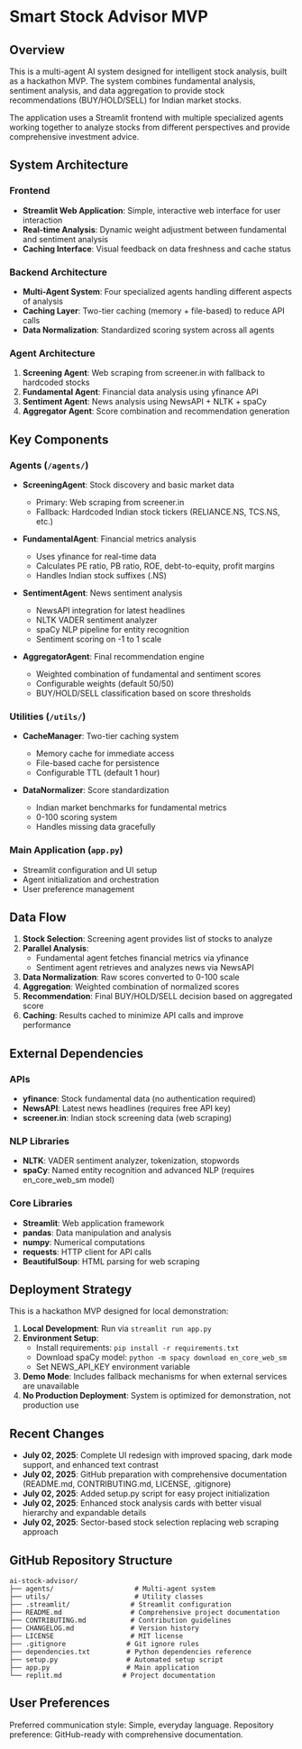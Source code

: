 # Smart Stock Advisor MVP

## Overview

This is a multi-agent AI system designed for intelligent stock analysis, built as a hackathon MVP. The system combines fundamental analysis, sentiment analysis, and data aggregation to provide stock recommendations (BUY/HOLD/SELL) for Indian market stocks.

The application uses a Streamlit frontend with multiple specialized agents working together to analyze stocks from different perspectives and provide comprehensive investment advice.

## System Architecture

### Frontend
- **Streamlit Web Application**: Simple, interactive web interface for user interaction
- **Real-time Analysis**: Dynamic weight adjustment between fundamental and sentiment analysis
- **Caching Interface**: Visual feedback on data freshness and cache status

### Backend Architecture
- **Multi-Agent System**: Four specialized agents handling different aspects of analysis
- **Caching Layer**: Two-tier caching (memory + file-based) to reduce API calls
- **Data Normalization**: Standardized scoring system across all agents

### Agent Architecture
1. **Screening Agent**: Web scraping from screener.in with fallback to hardcoded stocks
2. **Fundamental Agent**: Financial data analysis using yfinance API
3. **Sentiment Agent**: News analysis using NewsAPI + NLTK + spaCy
4. **Aggregator Agent**: Score combination and recommendation generation

## Key Components

### Agents (`/agents/`)
- **ScreeningAgent**: Stock discovery and basic market data
  - Primary: Web scraping from screener.in
  - Fallback: Hardcoded Indian stock tickers (RELIANCE.NS, TCS.NS, etc.)
  
- **FundamentalAgent**: Financial metrics analysis
  - Uses yfinance for real-time data
  - Calculates PE ratio, PB ratio, ROE, debt-to-equity, profit margins
  - Handles Indian stock suffixes (.NS)
  
- **SentimentAgent**: News sentiment analysis
  - NewsAPI integration for latest headlines
  - NLTK VADER sentiment analyzer
  - spaCy NLP pipeline for entity recognition
  - Sentiment scoring on -1 to 1 scale
  
- **AggregatorAgent**: Final recommendation engine
  - Weighted combination of fundamental and sentiment scores
  - Configurable weights (default 50/50)
  - BUY/HOLD/SELL classification based on score thresholds

### Utilities (`/utils/`)
- **CacheManager**: Two-tier caching system
  - Memory cache for immediate access
  - File-based cache for persistence
  - Configurable TTL (default 1 hour)
  
- **DataNormalizer**: Score standardization
  - Indian market benchmarks for fundamental metrics
  - 0-100 scoring system
  - Handles missing data gracefully

### Main Application (`app.py`)
- Streamlit configuration and UI setup
- Agent initialization and orchestration
- User preference management

## Data Flow

1. **Stock Selection**: Screening agent provides list of stocks to analyze
2. **Parallel Analysis**: 
   - Fundamental agent fetches financial metrics via yfinance
   - Sentiment agent retrieves and analyzes news via NewsAPI
3. **Data Normalization**: Raw scores converted to 0-100 scale
4. **Aggregation**: Weighted combination of normalized scores
5. **Recommendation**: Final BUY/HOLD/SELL decision based on aggregated score
6. **Caching**: Results cached to minimize API calls and improve performance

## External Dependencies

### APIs
- **yfinance**: Stock fundamental data (no authentication required)
- **NewsAPI**: Latest news headlines (requires free API key)
- **screener.in**: Indian stock screening data (web scraping)

### NLP Libraries
- **NLTK**: VADER sentiment analyzer, tokenization, stopwords
- **spaCy**: Named entity recognition and advanced NLP (requires en_core_web_sm model)

### Core Libraries
- **Streamlit**: Web application framework
- **pandas**: Data manipulation and analysis
- **numpy**: Numerical computations
- **requests**: HTTP client for API calls
- **BeautifulSoup**: HTML parsing for web scraping

## Deployment Strategy

This is a hackathon MVP designed for local demonstration:

1. **Local Development**: Run via `streamlit run app.py`
2. **Environment Setup**: 
   - Install requirements: `pip install -r requirements.txt`
   - Download spaCy model: `python -m spacy download en_core_web_sm`
   - Set NEWS_API_KEY environment variable
3. **Demo Mode**: Includes fallback mechanisms for when external services are unavailable
4. **No Production Deployment**: System is optimized for demonstration, not production use

## Recent Changes

- **July 02, 2025**: Complete UI redesign with improved spacing, dark mode support, and enhanced text contrast
- **July 02, 2025**: GitHub preparation with comprehensive documentation (README.md, CONTRIBUTING.md, LICENSE, .gitignore)
- **July 02, 2025**: Added setup.py script for easy project initialization
- **July 02, 2025**: Enhanced stock analysis cards with better visual hierarchy and expandable details
- **July 02, 2025**: Sector-based stock selection replacing web scraping approach

## GitHub Repository Structure

```
ai-stock-advisor/
├── agents/                    # Multi-agent system
├── utils/                     # Utility classes
├── .streamlit/               # Streamlit configuration
├── README.md                 # Comprehensive project documentation
├── CONTRIBUTING.md           # Contribution guidelines
├── CHANGELOG.md              # Version history
├── LICENSE                   # MIT license
├── .gitignore               # Git ignore rules
├── dependencies.txt         # Python dependencies reference
├── setup.py                 # Automated setup script
├── app.py                   # Main application
└── replit.md               # Project documentation
```

## User Preferences

Preferred communication style: Simple, everyday language.
Repository preference: GitHub-ready with comprehensive documentation.